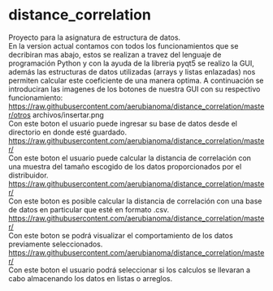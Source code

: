 # distance_correlation
Proyecto para la asignatura de estructura de datos.  
En la version actual contamos con todos los funcionamientos que se decribiran mas abajo, estos se realizan a travez del lenguaje de programación Python y con la ayuda de la libreria pyqt5 se realizo la GUI, además las estructuras de datos utilizadas (arrays y listas enlazadas) nos permiten calcular este coeficiente de una manera optima.
A continuación se introduciran las imagenes de los botones de nuestra GUI con su respectivo funcionamiento:  
https://raw.githubusercontent.com/aerubianoma/distance_correlation/master/otros archivos/insertar.png    
Con este boton el usuario puede ingresar su base de datos desde el directorio en donde esté guardado.    
https://raw.githubusercontent.com/aerubianoma/distance_correlation/master/   
Con este boton el usuario puede calcular la distancia de correlación con una muestra del tamaño escogido de los datos proporcionados por el distribuidor.    
https://raw.githubusercontent.com/aerubianoma/distance_correlation/master/   
Con este boton es posible calcular la distancia de correlación con una base de datos en particular que esté en formato .csv.  
https://raw.githubusercontent.com/aerubianoma/distance_correlation/master/   
Con este boton se podrá visualizar el comportamiento de los datos previamente seleccionados.  
https://raw.githubusercontent.com/aerubianoma/distance_correlation/master/     
Con este boton el usuario podrá seleccionar si los calculos se llevaran a cabo almacenando los datos en listas o arreglos.  
